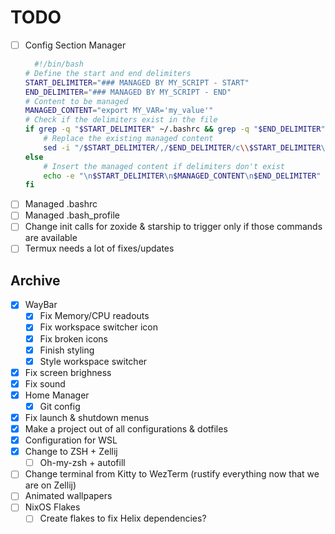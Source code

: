 # TODO

- [ ] Config Section Manager
    ```sh
      #!/bin/bash
    # Define the start and end delimiters
    START_DELIMITER="### MANAGED BY MY_SCRIPT - START"
    END_DELIMITER="### MANAGED BY MY_SCRIPT - END"
    # Content to be managed
    MANAGED_CONTENT="export MY_VAR='my_value'"
    # Check if the delimiters exist in the file
    if grep -q "$START_DELIMITER" ~/.bashrc && grep -q "$END_DELIMITER" ~/.bashrc; then
        # Replace the existing managed content
        sed -i "/$START_DELIMITER/,/$END_DELIMITER/c\\$START_DELIMITER\n$MANAGED_CONTENT\n$END_DELIMITER" ~/.bashrc
    else
        # Insert the managed content if delimiters don't exist
        echo -e "\n$START_DELIMITER\n$MANAGED_CONTENT\n$END_DELIMITER" >> ~/.bashrc
    fi
    ```
- [ ] Managed .bashrc
- [ ] Managed .bash_profile
- [ ] Change init calls for zoxide & starship to trigger only if those commands are available
- [ ] Termux needs a lot of fixes/updates

## Archive

- [x] WayBar
  - [x] Fix Memory/CPU readouts
  - [x] Fix workspace switcher icon
  - [x] Fix broken icons
  - [x] Finish styling
  - [x] Style workspace switcher
- [x] Fix screen brighness
- [x] Fix sound
- [x] Home Manager
  - [x] Git config
- [x] Fix launch & shutdown menus
- [x] Make a project out of all configurations & dotfiles
- [x] Configuration for WSL
- [x] Change to ZSH + Zellij
  - [ ] Oh-my-zsh + autofill
- [ ] Change terminal from Kitty to WezTerm (rustify everything now that we are on Zellij)
- [ ] Animated wallpapers
- [ ] NixOS Flakes
  - [ ] Create flakes to fix Helix dependencies?
